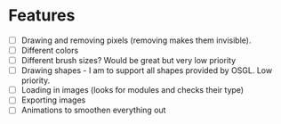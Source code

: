 # Features

- [ ] Drawing and removing pixels (removing makes them invisible).
- [ ] Different colors
- [ ] Different brush sizes? Would be great but very low priority
- [ ] Drawing shapes - I am to support all shapes provided by OSGL. Low priority.
- [ ] Loading in images (looks for modules and checks their type)
- [ ] Exporting images
- [ ] Animations to smoothen everything out
